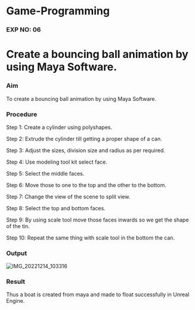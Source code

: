 
# Game-Programming

### EXP NO: 06

# Create a bouncing ball animation by using Maya Software.

### Aim
To create a bouncing ball animation by using Maya Software.


### Procedure
Step 1: Create a cylinder using polyshapes.

Step 2: Extrude the cylinder till getting a proper shape of a can.

Step 3: Adjust the sizes, division size and radius as per required.

Step 4: Use modeling tool kit select face.

Step 5: Select the middle faces.

Step 6: Move those to one to the top and the other to the bottom.

Step 7: Change the view of the scene to split view.

Step 8: Select the top and bottom faces.

Step 9: By using scale tool move those faces inwards so we get the shape of the tin.

Step 10: Repeat the same thing with scale tool in the bottom the can.

### Output
![IMG_20221214_103316](https://user-images.githubusercontent.com/95409089/207511280-b8f3c800-5903-4771-bb21-f510fa5abdfe.jpg)

### Result
Thus a boat is created from maya and made to float successfully in Unreal Engine.

